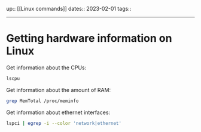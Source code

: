 up:: [[Linux commands]]
dates:: 2023-02-01
tags:: 

---

# Getting hardware information on Linux

Get information about the CPUs:
```bash
lscpu
```

Get information about the amount of RAM:
```bash
grep MemTotal /proc/meminfo
```

Get information about ethernet interfaces:
```bash
lspci | egrep -i --color 'network|ethernet'
```